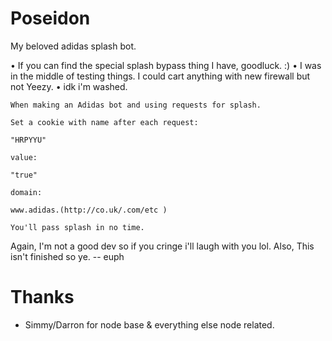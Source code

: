 # Poseidon

My beloved adidas splash bot. 

• If you can find the special splash bypass thing I have, goodluck. :)
• I was in the middle of testing things. I could cart anything with new firewall but not Yeezy.
• idk i'm washed.

```
When making an Adidas bot and using requests for splash.

Set a cookie with name after each request:

"HRPYYU"

value:

"true"

domain:

www.adidas.(http://co.uk/.com/etc )

You'll pass splash in no time.
```

Again, I'm not a good dev so if you cringe i'll laugh with you lol.
Also, This isn't finished so ye.
-- euph

# Thanks
- Simmy/Darron for node base & everything else node related.
